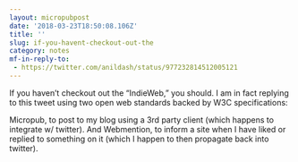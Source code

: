 ```yaml
---
layout: micropubpost
date: '2018-03-23T18:50:08.106Z'
title: ''
slug: if-you-havent-checkout-out-the
category: notes
mf-in-reply-to:
 - https://twitter.com/anildash/status/977232814512005121
---
```

If you haven’t checkout out the “IndieWeb,” you should. I am in fact replying to this tweet using two open web standards backed by W3C specifications:

Micropub, to post to my blog using a 3rd party client (which happens to integrate w/ twitter). And Webmention, to inform a site when I have liked or replied to something on it (which I happen to then propagate back into twitter).
